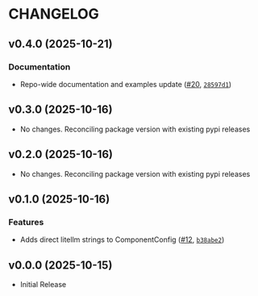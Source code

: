 # CHANGELOG

<!-- version list -->

## v0.4.0 (2025-10-21)

### Documentation

- Repo-wide documentation and examples update
  ([#20](https://github.com/AgentToolkit/agent-lifecycle-toolkit/pull/20),
  [`28597d1`](https://github.com/AgentToolkit/agent-lifecycle-toolkit/commit/28597d1bcc0e2ed624da08fa153fefdc66239e39))


## v0.3.0 (2025-10-16)

- No changes. Reconciling package version with existing pypi releases

## v0.2.0 (2025-10-16)

- No changes. Reconciling package version with existing pypi releases

## v0.1.0 (2025-10-16)

### Features

- Adds direct litellm strings to ComponentConfig
  ([#12](https://github.com/AgentToolkit/agent-lifecycle-toolkit/pull/12),
  [`b38abe2`](https://github.com/AgentToolkit/agent-lifecycle-toolkit/commit/b38abe2636f17ff4776f43448b2db94d1a314c54))


## v0.0.0 (2025-10-15)

- Initial Release
